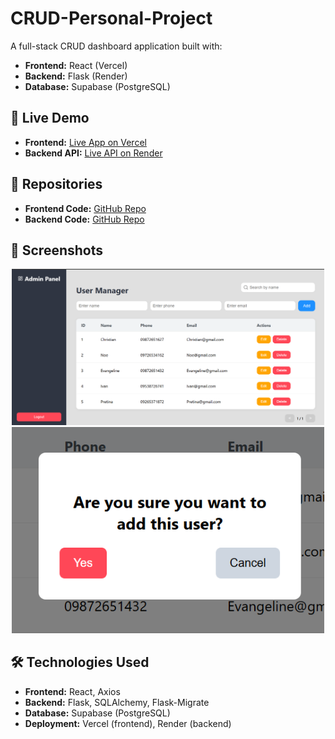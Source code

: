 # CRUD-Personal-Project

A full-stack CRUD dashboard application built with:
- **Frontend:** React (Vercel)
- **Backend:** Flask (Render)
- **Database:** Supabase (PostgreSQL)

## 🚀 Live Demo
- **Frontend:** [Live App on Vercel](https://crud-personal-david.vercel.app/)
- **Backend API:** [Live API on Render](https://crud-backend-q5f8.onrender.com/)

## 📂 Repositories
- **Frontend Code:** [GitHub Repo](https://github.com/Chrisvid8/CRUD-Frontend)
- **Backend Code:** [GitHub Repo](https://github.com/Chrisvid8/CRUD-Backend)

## 📸 Screenshots
<p align="center">
  <img src="assets/dashboard.png" alt="Dashboard Screenshot" width="500"/>
  <img src="assets/item-management.png" alt="Item Management Screenshot" width="500"/>
</p>

## 🛠️ Technologies Used
- **Frontend:** React, Axios
- **Backend:** Flask, SQLAlchemy, Flask-Migrate
- **Database:** Supabase (PostgreSQL)
- **Deployment:** Vercel (frontend), Render (backend)
